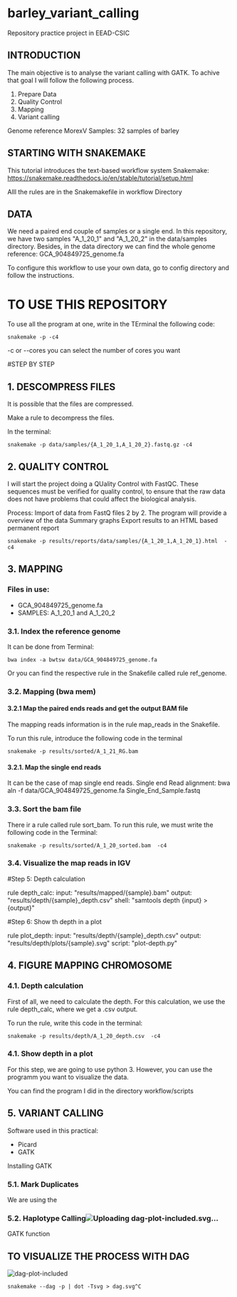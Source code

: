 # barley_variant_calling
Repository practice project in EEAD-CSIC

## INTRODUCTION

The main objective is to analyse the variant calling with GATK. To achive that goal I will follow the following process.
1. Prepare Data
1. Quality Control
2. Mapping
3. Variant calling


Genome reference MorexV
Samples: 32 samples of barley

## STARTING WITH SNAKEMAKE
This tutorial introduces the text-based workflow system Snakemake: https://snakemake.readthedocs.io/en/stable/tutorial/setup.html 

Alll the rules are in the Snakemakefile in workflow Directory

## DATA

We need a paired end couple of samples or a single end. In this repository, we have two samples "A_1_20_1" and "A_1_20_2" in the data/samples directory. Besides, in the data directory we can find the whole genome reference: GCA_904849725_genome.fa

To configure this workflow to use your own data, go to config directory and follow the instructions. 

# TO USE THIS REPOSITORY
To use all the program at one, write in the TErminal the following code:


    snakemake -p -c4

-c or --cores you can select the number of cores you want

#STEP BY STEP
## 1. DESCOMPRESS FILES
It is possible that the files are compressed.

Make a rule to decompress the files. 

In the terminal: 

    snakemake -p data/samples/{A_1_20_1,A_1_20_2}.fastq.gz -c4


## 2. QUALITY CONTROL

I will start the project doing a QUality Control with FastQC. These sequences must be verified for quality control, to ensure that the raw data does not have problems that could affect the biological analysis. 

Process:
  Import of data from FastQ files 2 by 2. 
  The program will provide a overview of the data
  Summary graphs
  Export results to an HTML based permanent report

 
    snakemake -p results/reports/data/samples/{A_1_20_1,A_1_20_1}.html  -c4

## 3. MAPPING
### Files in use:
- GCA_904849725_genome.fa
- SAMPLES: A_1_20_1 and A_1_20_2 

### 3.1. Index the reference genome 

It can be done from Terminal:

    bwa index -a bwtsw data/GCA_904849725_genome.fa

Or you can find the respective rule in the Snakefile called rule ref_genome.
### 3.2. Mapping (bwa mem)
#### 3.2.1 Map the paired ends reads and get the output BAM file
The mapping reads information is in the rule map_reads in the Snakefile. 

To run this rule, introduce the following code in the terminal

    snakemake -p results/sorted/A_1_21_RG.bam

#### 3.2.1. Map the single end reads 
It can be the case of map single end reads.
Single end Read alignment:
    bwa aln -f data/GCA_904849725_genome.fa Single_End_Sample.fastq 

### 3.3. Sort the bam file

There ir a rule called rule sort_bam. To run this rule, we must write the following code in the Terminal:

    snakemake -p results/sorted/A_1_20_sorted.bam  -c4

### 3.4. Visualize the map reads in IGV

#Step 5: Depth calculation

rule depth_calc:
    input:
        "results/mapped/{sample}.bam"
    output:
        "results/depth/{sample}_depth.csv"
    shell:
        "samtools depth {input} > {output}"

#Step 6: Show th depth in a plot

rule plot_depth:
    input:
        "results/depth/{sample}_depth.csv"
    output:
        "results/depth/plots/{sample}.svg"
    script:
        "plot-depth.py"

        
## 4. FIGURE MAPPING CHROMOSOME
### 4.1. Depth calculation

First of all, we need to calculate the depth. For this calculation, we use the rule depth_calc, where we get a .csv output. 

To run the rule, write this code in the terminal:

    snakemake -p results/depth/A_1_20_depth.csv  -c4

### 4.1. Show depth in a plot
For this step, we are going to use python 3. However, you can use the programm you want to visualize the data.

You can find the program I did in the directory workflow/scripts

## 5. VARIANT CALLING

Software used in this practical:
- Picard 
- GATK
  
Installing GATK


### 5.1. Mark Duplicates
We are using the 

### 5.2. Haplotype Calling![Uploading dag-plot-included.svg…]()

GATK function



## TO VISUALIZE THE PROCESS WITH DAG

![dag-plot-included](https://github.com/carmenmiravete/barley_variant_calling/assets/151924636/67e738ff-4309-4036-9ccf-b32379afdba8)


    snakemake --dag -p | dot -Tsvg > dag.svg^C

 
